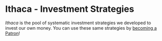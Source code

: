 # Ithaca - Investment Strategies

_Ithaca_ is the pool of systematic investment strategies we developed to invest our own money. You can use these same strategies by [becoming a Patron](https://www.patreon.com/ithaca)!
